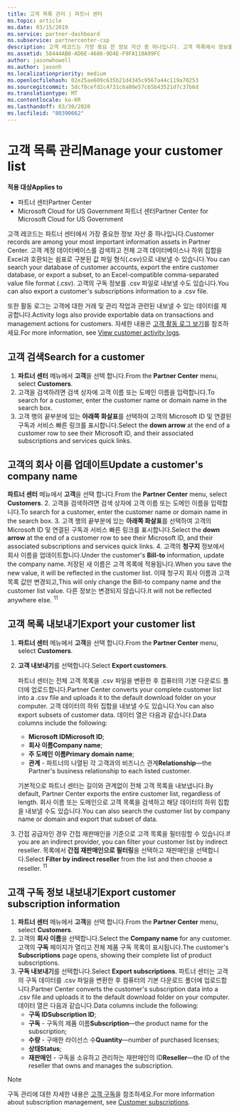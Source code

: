 ```yaml
---
title: 고객 목록 관리 | 파트너 센터
ms.topic: article
ms.date: 03/15/2019
ms.service: partner-dashboard
ms.subservice: partnercenter-csp
description: 고객 레코드는 가장 중요 한 정보 자산 중 하나입니다. 고객 목록에서 정보를 확인 하 고, 검색 하 고, 업데이트 하 고, 내보내는 방법에 대해 알아봅니다.
ms.assetid: 58444AB8-AD6E-4686-9D4E-F9FA110A99FC
author: jasonwhowell
ms.author: jasonh
ms.localizationpriority: medium
ms.openlocfilehash: 02e25ae609c635b21d4345c9567a44c119a70253
ms.sourcegitcommit: 5dcf8cefd2c4731c6a80e57c65b43521d7c37b6d
ms.translationtype: MT
ms.contentlocale: ko-KR
ms.lasthandoff: 03/30/2020
ms.locfileid: "80390662"
---
```

# <a name="manage-your-customer-list"></a><span data-ttu-id="febd7-104">고객 목록 관리</span><span class="sxs-lookup"><span data-stu-id="febd7-104">Manage your customer list</span></span>

<span data-ttu-id="febd7-105">**적용 대상**</span><span class="sxs-lookup"><span data-stu-id="febd7-105">**Applies to**</span></span>

-  <span data-ttu-id="febd7-106">파트너 센터</span><span class="sxs-lookup"><span data-stu-id="febd7-106">Partner Center</span></span>
-  <span data-ttu-id="febd7-107">Microsoft Cloud for US Government 파트너 센터</span><span class="sxs-lookup"><span data-stu-id="febd7-107">Partner Center for Microsoft Cloud for US Government</span></span>


<span data-ttu-id="febd7-108">고객 레코드는 파트너 센터에서 가장 중요한 정보 자산 중 하나입니다.</span><span class="sxs-lookup"><span data-stu-id="febd7-108">Customer records are among your most important information assets in Partner Center.</span></span> <span data-ttu-id="febd7-109">고객 계정 데이터베이스를 검색하고 전체 고객 데이터베이스나 하위 집합을 Excel과 호환되는 쉼표로 구분된 값 파일 형식(.csv)으로 내보낼 수 있습니다.</span><span class="sxs-lookup"><span data-stu-id="febd7-109">You can search your database of customer accounts, export the entire customer database, or export a subset, to an Excel-compatible comma-separated value file format (.csv).</span></span> <span data-ttu-id="febd7-110">고객의 구독 정보를 .csv 파일로 내보낼 수도 있습니다.</span><span class="sxs-lookup"><span data-stu-id="febd7-110">You can also export a customer's subscriptions information to a .csv file.</span></span>

<span data-ttu-id="febd7-111">또한 활동 로그는 고객에 대한 거래 및 관리 작업과 관련된 내보낼 수 있는 데이터를 제공합니다.</span><span class="sxs-lookup"><span data-stu-id="febd7-111">Activity logs also provide exportable data on transactions and management actions for customers.</span></span> <span data-ttu-id="febd7-112">자세한 내용은 [고객 활동 로그 보기](activity-logs.md)를 참조하세요.</span><span class="sxs-lookup"><span data-stu-id="febd7-112">For more information, see [View customer activity logs](activity-logs.md).</span></span>


## <a name="search-for-a-customer"></a><span data-ttu-id="febd7-113">고객 검색</span><span class="sxs-lookup"><span data-stu-id="febd7-113">Search for a customer</span></span>

1.  <span data-ttu-id="febd7-114">**파트너 센터** 메뉴에서 **고객**을 선택 합니다.</span><span class="sxs-lookup"><span data-stu-id="febd7-114">From the **Partner Center** menu, select **Customers**.</span></span>
2.  <span data-ttu-id="febd7-115">고객을 검색하려면 검색 상자에 고객 이름 또는 도메인 이름을 입력합니다.</span><span class="sxs-lookup"><span data-stu-id="febd7-115">To search for a customer, enter the customer name or domain name in the search box.</span></span>
3.  <span data-ttu-id="febd7-116">고객 행의 끝부분에 있는 **아래쪽 화살표**를 선택하여 고객의 Microsoft ID 및 연결된 구독과 서비스 빠른 링크를 표시합니다.</span><span class="sxs-lookup"><span data-stu-id="febd7-116">Select the **down arrow** at the end of a customer row to see their Microsoft ID, and their associated subscriptions and services quick links.</span></span>

## <a name="update-a-customers-company-name"></a><span data-ttu-id="febd7-117">고객의 회사 이름 업데이트</span><span class="sxs-lookup"><span data-stu-id="febd7-117">Update a customer's company name</span></span>

<span data-ttu-id="febd7-118">**파트너 센터** 메뉴에서 **고객**을 선택 합니다.</span><span class="sxs-lookup"><span data-stu-id="febd7-118">From the **Partner Center** menu, select **Customers**.</span></span>
2.  <span data-ttu-id="febd7-119">고객을 검색하려면 검색 상자에 고객 이름 또는 도메인 이름을 입력합니다.</span><span class="sxs-lookup"><span data-stu-id="febd7-119">To search for a customer, enter the customer name or domain name in the search box.</span></span>
3.  <span data-ttu-id="febd7-120">고객 행의 끝부분에 있는 **아래쪽 화살표**를 선택하여 고객의 Microsoft ID 및 연결된 구독과 서비스 빠른 링크를 표시합니다.</span><span class="sxs-lookup"><span data-stu-id="febd7-120">Select the **down arrow** at the end of a customer row to see their Microsoft ID, and their associated subscriptions and services quick links.</span></span>
4.  <span data-ttu-id="febd7-121">고객의 **청구지** 정보에서 회사 이름을 업데이트합니다.</span><span class="sxs-lookup"><span data-stu-id="febd7-121">Under the customer's **Bill-to** information, update the company name.</span></span> <span data-ttu-id="febd7-122">저장된 새 이름은 고객 목록에 적용됩니다.</span><span class="sxs-lookup"><span data-stu-id="febd7-122">When you save the new value, it will be reflected in the customer list.</span></span> <span data-ttu-id="febd7-123">이때 청구지 회사 이름과 고객 목록 값만 변경되고,</span><span class="sxs-lookup"><span data-stu-id="febd7-123">This will only change the Bill-to company name and the customer list value.</span></span> <span data-ttu-id="febd7-124">다른 정보는 변경되지 않습니다.</span><span class="sxs-lookup"><span data-stu-id="febd7-124">It will not be reflected anywhere else.</span></span>
<span data-ttu-id="febd7-125"><sup>1</sup></span><span class="sxs-lookup"><span data-stu-id="febd7-125"><sup>1</sup></span></span>
## <a name="export-your-customer-list"></a><span data-ttu-id="febd7-126">고객 목록 내보내기</span><span class="sxs-lookup"><span data-stu-id="febd7-126">Export your customer list</span></span>

1.  <span data-ttu-id="febd7-127">**파트너 센터** 메뉴에서 **고객**을 선택 합니다.</span><span class="sxs-lookup"><span data-stu-id="febd7-127">From the **Partner Center** menu, select **Customers**.</span></span>
2.  <span data-ttu-id="febd7-128">**고객 내보내기**를 선택합니다.</span><span class="sxs-lookup"><span data-stu-id="febd7-128">Select **Export customers**.</span></span>

    <span data-ttu-id="febd7-129">파트너 센터는 전체 고객 목록을 .csv 파일을 변환한 후 컴퓨터의 기본 다운로드 폴더에 업로드합니다.</span><span class="sxs-lookup"><span data-stu-id="febd7-129">Partner Center converts your complete customer list into a .csv file and uploads it to the default download folder on your computer.</span></span> <span data-ttu-id="febd7-130">고객 데이터의 하위 집합을 내보낼 수도 있습니다.</span><span class="sxs-lookup"><span data-stu-id="febd7-130">You can also export subsets of customer data.</span></span> <span data-ttu-id="febd7-131">데이터 열은 다음과 같습니다.</span><span class="sxs-lookup"><span data-stu-id="febd7-131">Data columns include the following:</span></span>

    -   <span data-ttu-id="febd7-132">**Microsoft ID**</span><span class="sxs-lookup"><span data-stu-id="febd7-132">**Microsoft ID**;</span></span>
    -   <span data-ttu-id="febd7-133">**회사 이름**</span><span class="sxs-lookup"><span data-stu-id="febd7-133">**Company name**;</span></span>
    -   <span data-ttu-id="febd7-134">**주 도메인 이름**</span><span class="sxs-lookup"><span data-stu-id="febd7-134">**Primary domain name**;</span></span>
    -   <span data-ttu-id="febd7-135">**관계** - 파트너의 나열된 각 고객과의 비즈니스 관계</span><span class="sxs-lookup"><span data-stu-id="febd7-135">**Relationship**—the Partner's business relationship to each listed customer.</span></span>

    <span data-ttu-id="febd7-136">기본적으로 파트너 센터는 길이와 관계없이 전체 고객 목록을 내보냅니다.</span><span class="sxs-lookup"><span data-stu-id="febd7-136">By default, Partner Center exports the entire customer list, regardless of length.</span></span> <span data-ttu-id="febd7-137">회사 이름 또는 도메인으로 고객 목록을 검색하고 해당 데이터의 하위 집합을 내보낼 수도 있습니다.</span><span class="sxs-lookup"><span data-stu-id="febd7-137">You can also search the customer list by company name or domain and export that subset of data.</span></span>

3.  <span data-ttu-id="febd7-138">간접 공급자인 경우 간접 재판매인을 기준으로 고객 목록을 필터링할 수 있습니다.</span><span class="sxs-lookup"><span data-stu-id="febd7-138">If you are an indirect provider, you can filter your customer list by indirect reseller.</span></span> <span data-ttu-id="febd7-139">목록에서 **간접 재판매인으로 필터링**을 선택하고 재판매인을 선택합니다.</span><span class="sxs-lookup"><span data-stu-id="febd7-139">Select **Filter by indirect reseller** from the list and then choose a reseller.</span></span>
<span data-ttu-id="febd7-140"><sup>1</sup></span><span class="sxs-lookup"><span data-stu-id="febd7-140"><sup>1</sup></span></span>

## <a name="export-customer-subscription-information"></a><span data-ttu-id="febd7-141">고객 구독 정보 내보내기</span><span class="sxs-lookup"><span data-stu-id="febd7-141">Export customer subscription information</span></span>

1.  <span data-ttu-id="febd7-142">**파트너 센터** 메뉴에서 **고객**을 선택 합니다.</span><span class="sxs-lookup"><span data-stu-id="febd7-142">From the **Partner Center** menu, select **Customers**.</span></span>
2.  <span data-ttu-id="febd7-143">고객의 **회사 이름**을 선택합니다.</span><span class="sxs-lookup"><span data-stu-id="febd7-143">Select the **Company name** for any customer.</span></span> <span data-ttu-id="febd7-144">고객의 **구독** 페이지가 열리고 전체 제품 구독 목록이 표시됩니다.</span><span class="sxs-lookup"><span data-stu-id="febd7-144">The customer's **Subscriptions** page opens, showing their complete list of product subscriptions.</span></span>
3.  <span data-ttu-id="febd7-145">**구독 내보내기**를 선택합니다.</span><span class="sxs-lookup"><span data-stu-id="febd7-145">Select **Export subscriptions**.</span></span> <span data-ttu-id="febd7-146">파트너 센터는 고객의 구독 데이터를 .csv 파일을 변환한 후 컴퓨터의 기본 다운로드 폴더에 업로드합니다.</span><span class="sxs-lookup"><span data-stu-id="febd7-146">Partner Center converts the customer's subscription data into a .csv file and uploads it to the default download folder on your computer.</span></span> <span data-ttu-id="febd7-147">데이터 열은 다음과 같습니다.</span><span class="sxs-lookup"><span data-stu-id="febd7-147">Data columns include the following:</span></span>
    -   <span data-ttu-id="febd7-148">**구독 ID**</span><span class="sxs-lookup"><span data-stu-id="febd7-148">**Subscription ID**;</span></span>
    -   <span data-ttu-id="febd7-149">**구독** - 구독의 제품 이름</span><span class="sxs-lookup"><span data-stu-id="febd7-149">**Subscription**—the product name for the subscription;</span></span>
    -   <span data-ttu-id="febd7-150">**수량** - 구매한 라이선스 수</span><span class="sxs-lookup"><span data-stu-id="febd7-150">**Quantity**—number of purchased licenses;</span></span>
    -   <span data-ttu-id="febd7-151">**상태**</span><span class="sxs-lookup"><span data-stu-id="febd7-151">**Status**;</span></span>
    -   <span data-ttu-id="febd7-152">**재판매인** - 구독을 소유하고 관리하는 재판매인의 ID</span><span class="sxs-lookup"><span data-stu-id="febd7-152">**Reseller**—the ID of the reseller that owns and manages the subscription.</span></span>

> [!NOTE]  
> <span data-ttu-id="febd7-153">구독 관리에 대한 자세한 내용은 [고객 구독](customer-subscriptions.md)을 참조하세요.</span><span class="sxs-lookup"><span data-stu-id="febd7-153">For more information about subscription management, see [Customer subscriptions](customer-subscriptions.md).</span></span>

     

 

 



